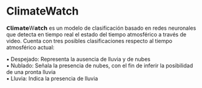 # ClimateWatch
𝗖𝗹𝗶𝗺𝗮𝘁𝗲W𝗮𝘁𝗰𝗵 es un modelo de clasificación basado en redes neuronales que detecta en tiempo real el estado del tiempo atmosférico a través de video. Cuenta con tres posibles clasificaciones respecto al tiempo atmosférico actual: 

▪️ Despejado: Representa la ausencia de lluvia y de nubes                                 
▪️ Nublado: Señala la presencia de nubes, con el fin de inferir la posibilidad de una pronta lluvia                       
▪️ Lluvia: Indica la presencia de lluvia

